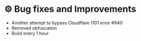 # ⚙️ Bug fixes and Improvements

- Another attempt to bypass Cloudflare 1101 error #940
- Removed obfuscation
- Build every 1 hour
